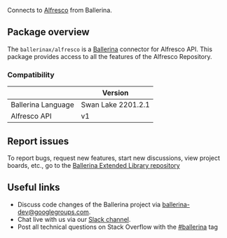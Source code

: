 Connects to [Alfresco](https://docs.alfresco.com/content-services/latest/develop/rest-api-guide/) from Ballerina.

## Package overview
The `ballerinax/alfresco` is a [Ballerina](https://ballerina.io/) connector for Alfresco API. This package provides access to all the features of the Alfresco Repository.

### Compatibility
|                    | Version          |
|--------------------|------------------|
| Ballerina Language | Swan Lake 2201.2.1 |
| Alfresco API       | v1               |

## Report issues
To report bugs, request new features, start new discussions, view project boards, etc., go to the [Ballerina Extended Library repository](https://github.com/ballerina-platform/ballerina-extended-library)

## Useful links
- Discuss code changes of the Ballerina project via [ballerina-dev@googlegroups.com](mailto:ballerina-dev@googlegroups.com).
- Chat live with us via our [Slack channel](https://ballerina.io/community/slack/).
- Post all technical questions on Stack Overflow with the [#ballerina](https://stackoverflow.com/questions/tagged/ballerina) tag
